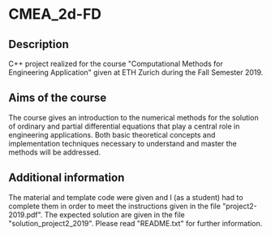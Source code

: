 # CMEA_2d-FD
## Description
C++ project realized for the course "Computational Methods for Engineering Application" given at ETH Zurich during the Fall Semester 2019.
## Aims of the course
The course gives an introduction to the numerical methods for the solution of ordinary and partial differential equations that play a central role in engineering applications. Both basic theoretical concepts and implementation techniques necessary to understand and master the methods will be addressed.
## Additional information
The material and template code were given and I (as a student) had to complete them in order to meet the instructions given in the file "project2-2019.pdf". The expected solution are given in the file "solution_project2_2019".
Please read "README.txt" for further information.
